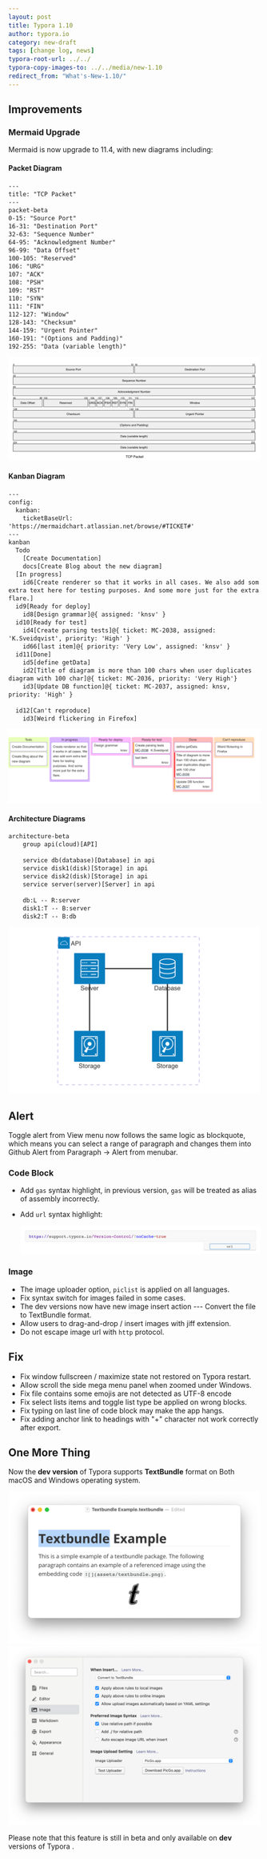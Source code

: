 ```yaml
---
layout: post
title: Typora 1.10
author: typora.io
category: new-draft
tags: [change log, news]
typora-root-url: ../../
typora-copy-images-to: ../../media/new-1.10
redirect_from: "What's-New-1.10/"
---
```


## Improvements

### Mermaid Upgrade

Mermaid is now upgrade to 11.4, with new diagrams including:

#### Packet Diagram

```
---
title: "TCP Packet"
---
packet-beta
0-15: "Source Port"
16-31: "Destination Port"
32-63: "Sequence Number"
64-95: "Acknowledgment Number"
96-99: "Data Offset"
100-105: "Reserved"
106: "URG"
107: "ACK"
108: "PSH"
109: "RST"
110: "SYN"
111: "FIN"
112-127: "Window"
128-143: "Checksum"
144-159: "Urgent Pointer"
160-191: "(Options and Padding)"
192-255: "Data (variable length)"
```

<img src="/media/new-1.10/Screenshot 2024-12-13 at 21.57.18.png" alt="Screenshot 2024-12-13 at 21.57.18" style="zoom:50%;" />

#### Kanban Diagram

```
---
config:
  kanban:
    ticketBaseUrl: 'https://mermaidchart.atlassian.net/browse/#TICKET#'
---
kanban
  Todo
    [Create Documentation]
    docs[Create Blog about the new diagram]
  [In progress]
    id6[Create renderer so that it works in all cases. We also add som extra text here for testing purposes. And some more just for the extra flare.]
  id9[Ready for deploy]
    id8[Design grammar]@{ assigned: 'knsv' }
  id10[Ready for test]
    id4[Create parsing tests]@{ ticket: MC-2038, assigned: 'K.Sveidqvist', priority: 'High' }
    id66[last item]@{ priority: 'Very Low', assigned: 'knsv' }
  id11[Done]
    id5[define getData]
    id2[Title of diagram is more than 100 chars when user duplicates diagram with 100 char]@{ ticket: MC-2036, priority: 'Very High'}
    id3[Update DB function]@{ ticket: MC-2037, assigned: knsv, priority: 'High' }

  id12[Can't reproduce]
    id3[Weird flickering in Firefox]
```

<img src="/media/new-1.10/Screenshot 2024-12-13 at 21.58.04.png" alt="Screenshot 2024-12-13 at 21.58.04" style="zoom:50%;" />

#### Architecture Diagrams

```
architecture-beta
    group api(cloud)[API]

    service db(database)[Database] in api
    service disk1(disk)[Storage] in api
    service disk2(disk)[Storage] in api
    service server(server)[Server] in api

    db:L -- R:server
    disk1:T -- B:server
    disk2:T -- B:db
```

<img src="/media/new-1.10/Screenshot 2024-12-13 at 21.58.38.png" alt="Screenshot 2024-12-13 at 21.58.38" style="zoom:50%;" />

## Alert

Toggle alert from View menu now follows the same logic as blockquote, which means you can select a range of paragraph and changes them into Github Alert from Paragraph → Alert from menubar.

### Code Block

- Add `gas` syntax highlight, in previous version, `gas` will be treated as alias of assembly incorrectly.

- Add `url` syntax highlight:

  <img src="/media/new-1.10/Screenshot 2024-12-14 at 21.59.32.png" alt="Screenshot 2024-12-14 at 21.59.32" style="zoom:50%;" />

### Image

- The image uploader option, `piclist` is applied on all languages.
- Fix syntax switch for images failed in some cases.
- The dev versions now have new image insert action --- Convert the file to TextBundle format.
- Allow users to drag-and-drop / insert images with jiff extension.
- Do not escape image url with `http` protocol.

## Fix

- Fix window fullscreen / maximize state not restored on Typora restart.
- Allow scroll the side mega menu panel when zoomed under Windows.
- Fix file contains some emojis are not detected as UTF-8 encode
- Fix select lists items and toggle list type be applied on wrong blocks.
- Fix typing on last line of code block may make the app hangs.
- Fix adding anchor link to headings with "+" character not work correctly after export.

## One More Thing

Now the **dev version** of Typora supports **TextBundle** format on Both macOS and Windows operating system.

<img src="/media/new-1.10/Screenshot 2024-12-14 at 22.27.53.png" alt="Screenshot 2024-12-14 at 22.27.53" style="zoom:50%;" />

<img src="/media/new-1.10/Screenshot 2024-12-14 at 22.03.35.png" alt="Screenshot 2024-12-14 at 22.03.35" style="zoom:50%;" />

Please note that this feature is still in beta and only available on **dev** versions of Typora .
